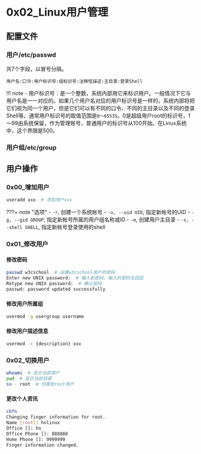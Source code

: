 # 0x02_Linux用户管理

## 配置文件

### 用户/etc/passwd

共7个字段，以冒号分隔。

```
用户名:口令:用户标识号:组标识号:注释性描述:主目录:登录Shell
```

!!! note
    - 用户标识号：是一个整数，系统内部用它来标识用户。一般情况下它与用户名是一一对应的。如果几个用户名对应的用户标识号是一样的，系统内部将把它们视为同一个用户，但是它们可以有不同的口令、不同的主目录以及不同的登录Shell等。通常用户标识号的取值范围是`0～65535`。0是超级用户root的标识号，1～99由系统保留，作为管理账号，普通用户的标识号从100开始。在Linux系统中，这个界限是500。

### 用户组/etc/group

## 用户操作

### 0x00_增加用户

```bash
useradd xxx  # 添加用户xxx
```

???+ note "选项"
    - `-r`, 创建一个系统帐号
    - `-u, --uid UID`, 指定新帐号的UID
    - `-g, --gid GROUP`, 指定新帐号所属的用户组名称或ID
    - `-m`, 创建用户主目录
    - `-s, --shell SHELL`, 指定新帐号登录使用的shell

### 0x01_修改用户

#### 修改密码

```bash
passwd w3cschool  # 设置w3cschool用户的密码
Enter new UNIX password:  # 输入新密码，输入的密码无回显
Retype new UNIX password:  # 确认密码
passwd: password updated successfully
```

#### 修改用户所属组

```bash
usermod -g usergroup username
```

#### 修改用户描述信息

```bash
usermod -c {description} xxx
```

### 0x02_切换用户

```bash
whoami  # 显示当前用户
pwd  # 显示当前目录
su - root  # 切换到root用户
```

#### 更改个人资讯

```bash
chfn
Changing finger information for root.
Name [root]: hnlinux
Office []: hn
Office Phone []: 888888
Home Phone []: 9999999
Finger information changed.
```
